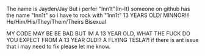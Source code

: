 The name is Jayden/Jay But i perfer "Inn1t"(In-It)
someone on github has the name "Inn1t" so i have to rock with "1nn1t"
13 YEARS OLD/ MINNOR!!!
He/Him/His/They/Them/Theirs
Bisexual

MY CODE MAY BE BE BAD BUT IM A 13 YEAR OLD, WHAT THE FUCK DO YOU EXPECT FROM A 13 YEAR OLD!? A FLYING TESLA?!
if there is ant issue that i may need to fix please let me know.
